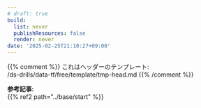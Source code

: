 ```yaml
---
# draft: true
build: 
  list: never
  publishResources: false
  render: never
date: '2025-02-25T21:10:27+09:00'
---
```


{{% comment %}}
これはヘッダーのテンプレート:  
/ds-drills/data-tf/free/template/tmp-head.md
{{% /comment %}}

**参考記事:**  
{{% ref2 path="../base/start" %}}

